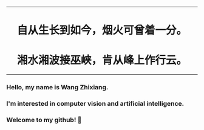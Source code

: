 --------------
<p align="center">
  <h1 align="center">自从生长到如今，烟火可曾着一分。
  </h1>
 <h1 align="center">
      湘水湘波接巫峡，肯从峰上作行云。
  </h1>
<p float="center">
</p>

----------------

### Hello, my name is Wang Zhixiang. 

### I'm interested in computer vision and artificial intelligence. 

### Welcome to my github! 👋

<!--
**homeofzhixiang/homeofzhixiang** is a ✨ _special_ ✨ repository because its `README.md` (this file) appears on your GitHub profile.

Here are some ideas to get you started:

- 🔭 I’m currently working on ...
- 🌱 I’m currently learning ...
- 👯 I’m looking to collaborate on ...
- 🤔 I’m looking for help with ...
- 💬 Ask me about ...
- 📫 How to reach me: ...
- 😄 Pronouns: ...
- ⚡ Fun fact: ...
-->
